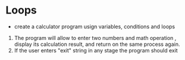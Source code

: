 # Loops
* create a calculator program usign variables, conditions and loops
1. The program will allow to enter two numbers and math operation , 
    display its calculation result, and return on the same process again.
2. If the user enters "exit" string in any stage the program should exit
